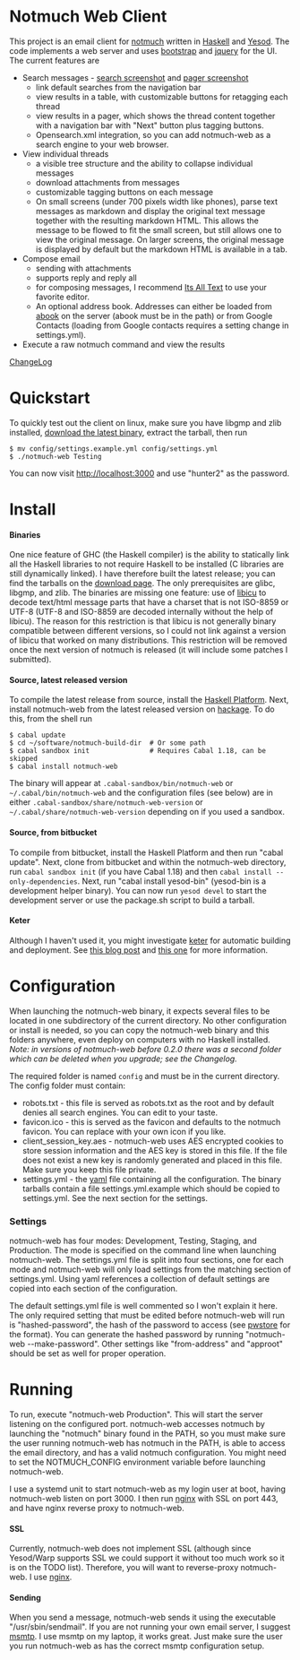# Notmuch Web Client

This project is an email client for [notmuch](http://notmuchmail.org) written in
[Haskell](http://www.haskell.org) and [Yesod](http://www.yesodweb.com).  The code implements a web
server and uses [bootstrap](http://twbs.github.io/bootstrap/) and [jquery](http://jquery.com/)
for the UI.  The current features are

* Search messages - [search
  screenshot](https://bitbucket.org/wuzzeb/notmuch-web/src/tip/screenshots/search.png) and [pager
  screenshot](https://bitbucket.org/wuzzeb/notmuch-web/src/tip/screenshots/pager.png)
    * link default searches from the navigation bar
    * view results in a table, with customizable buttons for retagging each thread
    * view results in a pager, which shows the thread content together with a navigation bar with
      "Next" button plus tagging buttons.
    * Opensearch.xml integration, so you can add notmuch-web as a search engine to your web browser.
* View individual threads
    * a visible tree structure and the ability to collapse individual messages
    * download attachments from messages
    * customizable tagging buttons on each message
    * On small screens (under 700 pixels width like phones), parse text messages as markdown and
      display the original text message together with the resulting markdown HTML.  This allows the
      message to be flowed to fit the small screen, but still allows one to view the original
      message.  On larger screens, the original message is displayed by default but the markdown
      HTML is available in a tab.
* Compose email
    * sending with attachments
    * supports reply and reply all
    * for composing messages, I recommend [Its All
      Text](https://addons.mozilla.org/en-us/firefox/addon/its-all-text/) to use your favorite
      editor.
    * An optional address book.  Addresses can either be loaded from
      [abook](http://abook.sourceforge.net/) on the server (abook must be in the path) or from
      Google Contacts (loading from Google contacts requires a setting change in settings.yml).
* Execute a raw notmuch command and view the results

[ChangeLog](https://bitbucket.org/wuzzeb/notmuch-web/src/tip/ChangeLog)

# Quickstart

To quickly test out the client on linux, make sure you have libgmp and zlib installed,
[download the latest binary](https://bitbucket.org/wuzzeb/notmuch-web/downloads), extract the
tarball, then run

~~~ {.bash}
$ mv config/settings.example.yml config/settings.yml
$ ./notmuch-web Testing
~~~

You can now visit [http://localhost:3000](http://localhost:3000) and use "hunter2" as the password.

# Install

#### Binaries 

One nice feature of GHC (the Haskell compiler) is the ability to statically link all the Haskell
libraries to not require Haskell to be installed (C libraries are still dynamically linked).  I have
therefore built the latest release; you can find the tarballs on the [download
page](https://bitbucket.org/wuzzeb/notmuch-web/downloads).  The only prerequisites are glibc,
libgmp, and zlib.  The binaries are missing one feature: use of
[libicu](http://site.icu-project.org/) to decode text/html message parts that have a charset that is
not ISO-8859 or UTF-8 (UTF-8 and ISO-8859 are decoded internally without the help of libicu).  The
reason for this restriction is that libicu is not generally binary compatible between different
versions, so I could not link against a version of libicu that worked on many distributions.  This
restriction will be removed once the next version of notmuch is released (it will include some
patches I submitted).

#### Source, latest released version

To compile the latest release from source, install the [Haskell
Platform](http://www.haskell.org/platform/).  Next, install notmuch-web from the latest released
version on [hackage](http://hackage.haskell.org/package/notmuch-web).  To do this, from the shell
run

~~~ {.bash}
$ cabal update
$ cd ~/software/notmuch-build-dir  # Or some path
$ cabal sandbox init               # Requires Cabal 1.18, can be skipped
$ cabal install notmuch-web
~~~

The binary will appear at `.cabal-sandbox/bin/notmuch-web` or `~/.cabal/bin/notmuch-web` and the
configuration files (see below) are in either `.cabal-sandbox/share/notmuch-web-version` or
`~/.cabal/share/notmuch-web-version` depending on if you used a sandbox.

#### Source, from bitbucket

To compile from bitbucket, install the Haskell Platform and then run "cabal update".  Next, clone
from bitbucket and within the notmuch-web directory, run `cabal sandbox init` (if you have Cabal
1.18) and then `cabal install --only-dependencies`.  Next, run "cabal install yesod-bin"  (yesod-bin
is a development helper binary).  You can now run `yesod devel` to start the development server or
use the package.sh script to build a tarball.

#### Keter

Although I haven't used it, you might investigate [keter](https://github.com/snoyberg/keter) for
automatic building and deployment. See [this blog
post](http://www.yesodweb.com/blog/2012/05/keter-app-deployment) and [this
one](http://www.yesodweb.com/blog/2012/05/keter-its-alive) for more information.

# Configuration

When launching the notmuch-web binary, it expects several files to be located in one subdirectory
of the current directory.  No other configuration or install is needed, so you can copy the
notmuch-web binary and this folders anywhere, even deploy on computers with no Haskell
installed.  _Note: in versions of notmuch-web before 0.2.0 there was a second folder which can be
deleted when you upgrade; see the Changelog._

The required folder is named `config` and must be in the current directory.  The
config folder must contain:

* robots.txt - this file is served as robots.txt as the root and by default denies all search
  engines.  You can edit to your taste.
* favicon.ico - this is served as the favicon and defaults to the notmuch favicon.  You can replace
  with your own icon if you like.
* client_session_key.aes - notmuch-web uses AES encrypted cookies to store session information and
  the AES key is stored in this file.  If the file does not exist a new key is randomly generated and
  placed in this file.  Make sure you keep this file private.
* settings.yml - the [yaml](http://en.wikipedia.org/wiki/YAML) file containing all the
  configuration.  The binary tarballs contain a file settings.yml.example which should be copied to
  settings.yml.  See the next section for the settings.

### Settings

notmuch-web has four modes: Development, Testing, Staging, and Production.  The mode is specified on
the command line when launching notmuch-web.  The settings.yml file is split into four sections, one
for each mode and notmuch-web will only load settings from the matching section of settings.yml.
Using yaml references a collection of default settings are copied into each section of the
configuration.

The default settings.yml file is well commented so I won't explain it here.  The only required
setting that must be edited before notmuch-web will run is "hashed-password", the hash of the
password to access (see
[pwstore](http://hackage.haskell.org/packages/archive/pwstore-fast/latest/doc/html/Crypto-PasswordStore.html)
for the format).  You can generate the hashed password by running "notmuch-web --make-password".
Other settings like "from-address" and "approot" should be set as well for proper operation.

# Running

To run, execute "notmuch-web Production".  This will start the server listening on the configured
port.  notmuch-web accesses notmuch by launching the "notmuch" binary found in the PATH, so you must
make sure the user running notmuch-web has notmuch in the PATH, is able to access the email
directory, and has a valid notmuch configuration.  You might need to set the NOTMUCH\_CONFIG
environment variable before launching notmuch-web.

I use a systemd unit to start notmuch-web as my login user at boot, having notmuch-web listen on
port 3000.  I then run [nginx](http://nginx.org/) with SSL on port 443, and have nginx reverse proxy
to notmuch-web.

#### SSL

Currently, notmuch-web does not implement SSL (although since Yesod/Warp supports SSL we could
support it without too much work so it is on the TODO list).  Therefore, you will want to
reverse-proxy notmuch-web.  I use [nginx](http://nginx.org/).

#### Sending

When you send a message, notmuch-web sends it using the executable "/usr/sbin/sendmail".  If you are
not running your own email server, I suggest [msmtp](http://msmtp.sourceforge.net/).  I use msmtp on
my laptop, it works great.  Just make sure the user you run notmuch-web as has the correct msmtp
configuration setup.
